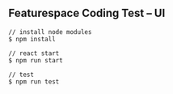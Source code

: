 ## Featurespace Coding Test – UI

```
// install node modules
$ npm install

// react start
$ npm run start

// test
$ npm run test

```
